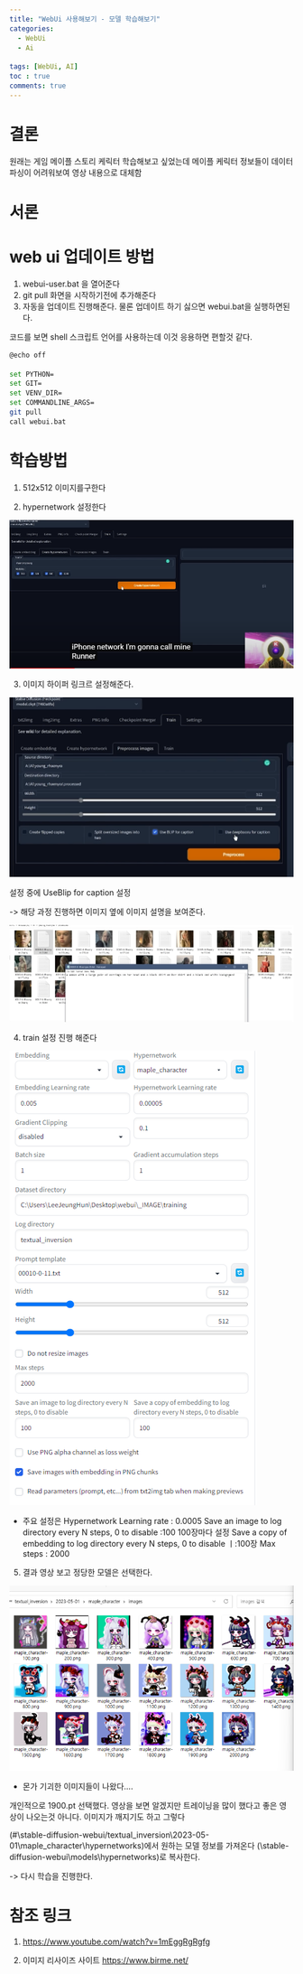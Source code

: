 ```yaml
---
title: "WebUi 사용해보기 - 모델 학습해보기"
categories:
  - WebUi
  - Ai

tags: [WebUi, AI]
toc : true
comments: true
---
```

# 결론
원래는 게임 메이플 스토리 케릭터 학습해보고 싶었는데 메이플 케릭터 정보들이 데이터 파싱이 어려워보여 영상 내용으로 대체함

# 서론

# web ui 업데이트 방법

1. webui-user.bat 을 열어준다
2. git pull 화면을 시작하기전에 추가해준다
3. 자동을 업데이트 진행해준다. 물론 업데이트 하기 싫으면  webui.bat을 실행하면된다.

코드를 보면
shell 스크립트 언어를 사용하는데 이것 응용하면 편할것 같다.


```bash
@echo off

set PYTHON=
set GIT=
set VENV_DIR=
set COMMANDLINE_ARGS=
git pull
call webui.bat

```
# 학습방법

1. 512x512 이미지를구한다

2. hypernetwork 설정한다

![](/assets/img/AI/hypernetwork%EC%84%A4%EC%A0%95.png)

3. 이미지 하이퍼 링크르 설정해준다.

![](/assets//img/ai/preprocess%20image.png
)

설정 중에 UseBlip for caption 설정

-> 해당 과정 진행하면 이미지 옆에 이미지 설명을 보여준다.

![](/assets/img/AI//preprocess%20imag_%EA%B2%B0%EA%B3%BC.png)


4. train 설정 진행 해준다

![](/assets/img//AI/%EB%A9%94%EC%9D%B4%ED%94%8C%EC%BC%80%EB%A6%AD%ED%84%B0_%ED%95%99%EC%8A%B5%20%EC%84%A4%EC%A0%95.png)

 * 주요 설정은 
 Hypernetwork Learning rate : 0.0005 
 Save an image to log directory every N steps, 0 to disable :100
 100장마다 설정
Save a copy of embedding to log directory every N steps, 0 to disable 
ㅣ:100장
Max steps : 2000


5. 결과 영상 보고 정당한 모델은 선택한다.


![](/assets/img/AI/%ED%95%99%EC%8A%B5%EA%B2%B0%EA%B3%BC.png)

 * 몬가 기괴한 이미지들이 나왔다....

개인적으로 1900.pt 선택했다.
영상을 보면 알겠지만 트레이닝을 많이 했다고 좋은 영상이 나오는것 아니다. 이미지가 깨지기도 하고 그렇다

(#\stable-diffusion-webui/textual_inversion\2023-05-01\maple_character\hypernetworks)에서 원하는 모델 정보를 가져온다
(\stable-diffusion-webui\models\hypernetworks)로 복사한다.

-> 다시 학습을 진행한다.



# 참조 링크
1. https://www.youtube.com/watch?v=1mEggRgRgfg


2. 이미지 리사이즈 사이트
https://www.birme.net/ 
